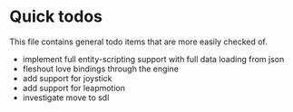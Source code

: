 Quick todos
===========

This file contains general todo items that are more easily checked of.

* implement full entity-scripting support with full data loading from json
* fleshout love bindings through the engine
* add support for joystick
* add support for leapmotion
* investigate move to sdl
